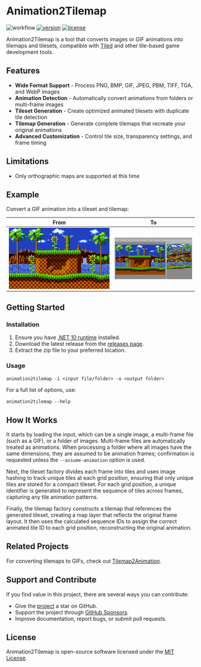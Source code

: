 # Animation2Tilemap

![workflow](https://img.shields.io/github/actions/workflow/status/vonhoff/Animation2Tilemap/dotnet.yml)
[![version](https://img.shields.io/badge/version-2.1.0-blue)](https://github.com/vonhoff/Animation2Tilemap/releases)
[![license](https://img.shields.io/badge/license-MIT-blue)](LICENSE)

Animation2Tilemap is a tool that converts images or GIF animations into tilemaps and tilesets, compatible with [Tiled](https://www.mapeditor.org/) and other tile-based game development tools.

## Features

- **Wide Format Support** - Process PNG, BMP, GIF, JPEG, PBM, TIFF, TGA, and WebP images
- **Animation Detection** - Automatically convert animations from folders or multi-frame images
- **Tileset Generation** - Create optimized animated tilesets with duplicate tile detection
- **Tilemap Generation** - Generate complete tilemaps that recreate your original animations
- **Advanced Customization** - Control tile size, transparency settings, and frame timing

## Limitations

- Only orthographic maps are supported at this time

## Example

Convert a GIF animation into a tileset and tilemap:

|                          From                          |                           To                            |
|:------------------------------------------------------:|:-------------------------------------------------------:|
| <img src="Resources/Sonic_md_fg1.gif" width="1280">    | ![Input](Resources/Screenshot%20from%202025-05-17_.png) |

## Getting Started

### Installation

1. Ensure you have [.NET 10 runtime](https://dotnet.microsoft.com/en-us/download/dotnet/10.0) installed.
2. Download the latest release from the [releases page](https://github.com/vonhoff/Animation2Tilemap/releases).
3. Extract the zip file to your preferred location.

### Usage

```
animation2tilemap -i <input file/folder> -o <output folder>
```

For a full list of options, use:

```
animation2tilemap --help
```

## How It Works

It starts by loading the input, which can be a single image, a multi-frame file (such as a GIF), or a folder of images. Multi-frame files are automatically treated as animations. When processing a folder where all images have the same dimensions, they are assumed to be animation frames; confirmation is requested unless the `--assume-animation` option is used.

Next, the tileset factory divides each frame into tiles and uses image hashing to track unique tiles at each grid position, ensuring that only unique tiles are stored for a compact tileset. For each grid position, a unique identifier is generated to represent the sequence of tiles across frames, capturing any tile animation patterns.

Finally, the tilemap factory constructs a tilemap that references the generated tileset, creating a map layer that reflects the original frame layout. It then uses the calculated sequence IDs to assign the correct animated tile ID to each grid position, reconstructing the original animation.

## Related Projects

For converting tilemaps to GIFs, check out [Tilemap2Animation](https://github.com/vonhoff/Tilemap2Animation).

## Support and Contribute

If you find value in this project, there are several ways you can contribute:

- Give the [project](https://github.com/vonhoff/Animation2Tilemap) a star on GitHub.
- Support the project through [GitHub Sponsors](https://github.com/sponsors/vonhoff).
- Improve documentation, report bugs, or submit pull requests.

## License

Animation2Tilemap is open-source software licensed under the [MIT License](LICENSE).
